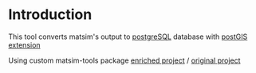 # Introduction

This tool converts matsim's output to [postgreSQL](https://www.postgresql.org/) database with [postGIS extension](https://postgis.net/)

Using custom matsim-tools package [enriched project](https://github.com/gabRpt/matsim-python-tools) / [original project](https://github.com/matsim-vsp/matsim-python-tools)
